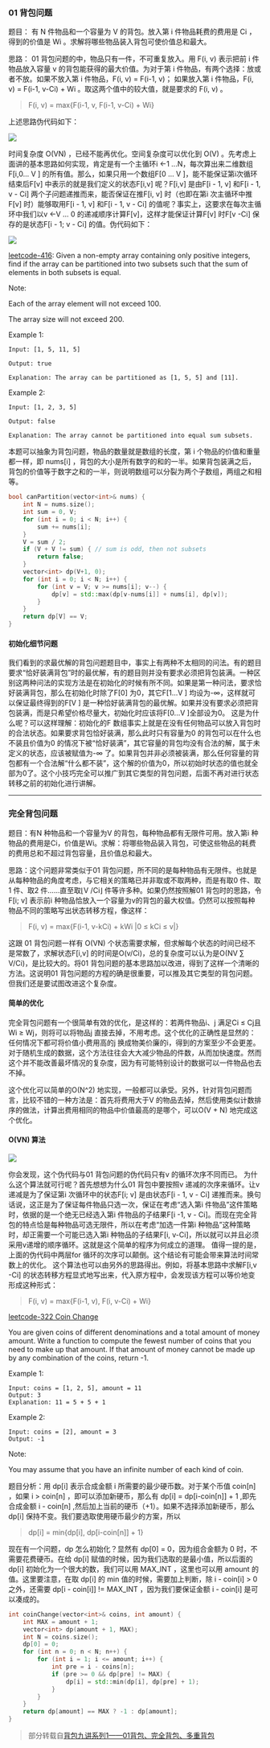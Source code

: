 ### 01 背包问题

题目： 有 N 件物品和一个容量为 V 的背包。放入第 i 件物品耗费的费用是 Ci ，得到的价值是 Wi 。求解将哪些物品装入背包可使价值总和最大。

思路： 01 背包问题的中，物品只有一件，不可重复放入。用 F(i, v) 表示把前 i 件物品放入容量 v 的背包能获得的最大价值。为对于第 i 件物品，有两个选择：放或者不放。如果不放入第 i 件物品，F(i, v) = F(i-1, v)；
如果放入第 i 件物品，F(i, v) = F(i-1, v-Ci) + Wi 。取这两个值中的较大值，就是要求的 F(i, v) 。

> F(i, v) = max{F(i-1, v, F(i-1, v-Ci) + Wi}

上述思路伪代码如下：

![](https://upload-images.jianshu.io/upload_images/1727685-74ec8d323b9ad703.png?imageMogr2/auto-orient/strip%7CimageView2/2/w/641/format/webp)

时间复杂度 O(VN) ，已经不能再优化。空间复杂度可以优化到 O(V) 。先考虑上面讲的基本思路如何实现，肯定是有一个主循环i ←1 ...N，每次算出来二维数组F[i,0... V ] 的所有值。那么，如果只用一个数组F[0 ... V ]，能不能保证第i次循环结束后F[v] 中表示的就是我们定义的状态F[i,v] 呢？F[i,v] 是由F[i - 1, v] 和F[i - 1, v - Ci] 两个子问题递推而来，能否保证在推F[i, v] 时（也即在第i 次主循环中推F[v] 时）能够取用F[i - 1, v] 和F[i - 1, v - Ci] 的值呢？事实上，这要求在每次主循环中我们以v ←V ... 0 的递减顺序计算F[v]，这样才能保证计算F[v] 时F[v -Ci] 保存的是状态F[i - 1; v - Ci] 的值。伪代码如下：

![](https://upload-images.jianshu.io/upload_images/1727685-c3d5b6cbe772b226.png?imageMogr2/auto-orient/strip%7CimageView2/2/w/521/format/webp)

[leetcode-416](https://leetcode.com/problems/partition-equal-subset-sum/description/): Given a non-empty array containing only positive integers, find if the array can be partitioned into two subsets such that the sum of elements in both subsets is equal.

Note:

Each of the array element will not exceed 100.

The array size will not exceed 200.

Example 1:

```
Input: [1, 5, 11, 5]

Output: true

Explanation: The array can be partitioned as [1, 5, 5] and [11].
```

Example 2:

```
Input: [1, 2, 3, 5]

Output: false

Explanation: The array cannot be partitioned into equal sum subsets.
```

本题可以抽象为背包问题，物品的数量就是数组的长度，第 i 个物品的价值和重量都一样，即 nums[i] ，背包的大小是所有数字的和的一半。如果背包装满之后，背包的价值等于数字之和的一半，则说明数组可以分裂为两个子数组，两组之和相等。

```cpp
bool canPartition(vector<int>& nums) {
    int N = nums.size();
    int sum = 0, V;
    for (int i = 0; i < N; i++) {
        sum += nums[i];
    }
    V = sum / 2;
    if (V + V != sum) { // sum is odd, then not subsets
        return false;   
    }
    vector<int> dp(V+1, 0);
    for (int i = 0; i < N; i++) {
        for (int v = V; v >= nums[i]; v--) {
            dp[v] = std::max(dp[v-nums[i]] + nums[i], dp[v]);
        }
    }
    return dp[V] == V;
}
```

#### 初始化细节问题

我们看到的求最优解的背包问题题目中，事实上有两种不太相同的问法。有的题目要求“恰好装满背包”时的最优解，有的题目则并没有要求必须把背包装满。一种区别这两种问法的实现方法是在初始化的时候有所不同。如果是第一种问法，要求恰好装满背包，那么在初始化时除了F[0] 为0，其它F[1...V ] 均设为-∞，这样就可以保证最终得到的F[V ] 是一种恰好装满背包的最优解。如果并没有要求必须把背包装满，而是只希望价格尽量大，初始化时应该将F[0...V ]全部设为0。
这是为什么呢？可以这样理解：初始化的F 数组事实上就是在没有任何物品可以放入背包时的合法状态。如果要求背包恰好装满，那么此时只有容量为0 的背包可以在什么也不装且价值为0 的情况下被“恰好装满”，其它容量的背包均没有合法的解，属于未定义的状态，应该被赋值为-∞ 了。如果背包并非必须被装满，那么任何容量的背包都有一个合法解“什么都不装”，这个解的价值为0，所以初始时状态的值也就全部为0了。这个小技巧完全可以推广到其它类型的背包问题，后面不再对进行状态转移之前的初始化进行讲解。

---

### 完全背包问题

题目：有N 种物品和一个容量为V 的背包，每种物品都有无限件可用。放入第i 种物品的费用是Ci，价值是Wi。求解：将哪些物品装入背包，可使这些物品的耗费的费用总和不超过背包容量，且价值总和最大。

思路：这个问题非常类似于01 背包问题，所不同的是每种物品有无限件。也就是从每种物品的角度考虑，与它相关的策略已并非取或不取两种，而是有取0 件、取1 件、取2
件……直至取⌊V /Ci⌋ 件等许多种。如果仍然按照解01 背包时的思路，令F[i; v] 表示前i 种物品恰放入一个容量为v的背包的最大权值。仍然可以按照每种物品不同的策略写出状态转移方程，像这样：

> F(i, v) = max{F(i-1, v-kCi) + kWi |0 ≤ kCi ≤ v|}

这跟 01 背包问题一样有 O(VN) 个状态需要求解，但求解每个状态的时间已经不是常数了，求解状态F[i,v] 的时间是O(v/Ci)，总的复杂度可以认为是O(NV ∑ V/Ci)，是比较大的。将01 背包问题的基本思路加以改进，得到了这样一个清晰的方法。这说明01 背包问题的方程的确是很重要，可以推及其它类型的背包问题。但我们还是要试图改进这个复杂度。

#### 简单的优化

完全背包问题有一个很简单有效的优化，是这样的：若两件物品i、j 满足Ci ≤ Cj且Wi ≥ Wj，则将可以将物品j 直接去掉，不用考虑。这个优化的正确性是显然的：任何情况下都可将价值小费用高的j 换成物美价廉的i，得到的方案至少不会更差。对于随机生成的数据，这个方法往往会大大减少物品的件数，从而加快速度。然而这个并不能改善最坏情况的复杂度，因为有可能特别设计的数据可以一件物品也去不掉。

这个优化可以简单的O(N^2) 地实现，一般都可以承受。另外，针对背包问题而言，比较不错的一种方法是：首先将费用大于V 的物品去掉，然后使用类似计数排序的做法，计算出费用相同的物品中价值最高的是哪个，可以O(V + N) 地完成这个优化。

#### O(VN) 算法

![](https://upload-images.jianshu.io/upload_images/1727685-02c4c61e494d65af.png?imageMogr2/auto-orient/strip%7CimageView2/2/w/506/format/webp)

你会发现，这个伪代码与01 背包问题的伪代码只有v 的循环次序不同而已。
为什么这个算法就可行呢？首先想想为什么01 背包中要按照v 递减的次序来循环。让v 递减是为了保证第i 次循环中的状态F[i; v] 是由状态F[i - 1, v - Ci] 递推而来。换句话说，这正是为了保证每件物品只选一次，保证在考虑“选入第i 件物品”这件策略时，依据的是一个绝无已经选入第i 件物品的子结果F[i -1, v - Ci]。而现在完全背包的特点恰是每种物品可选无限件，所以在考虑“加选一件第i 种物品”这种策略时，却正需要一个可能已选入第i 种物品的子结果F[i, v-Ci]，所以就可以并且必须采用v递增的顺序循环。这就是这个简单的程序为何成立的道理。
值得一提的是，上面的伪代码中两层for 循环的次序可以颠倒。这个结论有可能会带来算法时间常数上的优化。
这个算法也可以由另外的思路得出。例如，将基本思路中求解F[i,v -Ci] 的状态转移方程显式地写出来，代入原方程中，会发现该方程可以等价地变形成这种形式：

> F(i, v) = max{F(i-1, v), F(i, v-Ci) + Wi}

[leetcode-322 Coin Change](https://leetcode.com/problems/coin-change/)

You are given coins of different denominations and a total amount of money amount. Write a function to compute the fewest number of coins that you need to make up that amount. If that amount of money cannot be made up by any combination of the coins, return -1.

Example 1:

```
Input: coins = [1, 2, 5], amount = 11
Output: 3 
Explanation: 11 = 5 + 5 + 1
```

Example 2:

```
Input: coins = [2], amount = 3
Output: -1
```

Note:

You may assume that you have an infinite number of each kind of coin.

题目分析：用 dp[i] 表示合成金额 i 所需要的最少硬币数。对于某个币值 coin[n] ，如果 i > coin[n] ，即可以添加新硬币，那么有 dp[i] = dp[i-coin[n]] + 1 ,即先合成金额 i - coin[n] ,然后加上当前的硬币（+1）。如果不选择添加新硬币，那么 dp[i] 保持不变。我们要选取使用硬币最少的方案，所以

> dp[i] = min{dp[i], dp[i-coin[n]] + 1}

现在有一个问题，dp 怎么初始化？显然有 dp[0] = 0，因为组合金额为 0 时，不需要花费硬币。在给 dp[i] 赋值的时候，因为我们选取的是最小值，所以后面的 dp[i] 初始化为一个很大的数，我们可以用 MAX_INT ，这里也可以用 amount 的值。这里要注意，在取 dp[i] 的 min 值的时候，需要加上判断，除 i - coin[i] > 0 之外，还需要 dp[i - coin[i]] != MAX_INT ，因为我们要保证金额 i - coin[i] 是可以凑成的。

```cpp
int coinChange(vector<int>& coins, int amount) {
    int MAX = amount + 1;
    vector<int> dp(amount + 1, MAX);
    int N = coins.size();
    dp[0] = 0;
    for (int n = 0; n < N; n++) {
        for (int i = 1; i <= amount; i++) {
            int pre = i - coins[n];
            if (pre >= 0 && dp[pre] != MAX) {
                dp[i] = std::min(dp[i], dp[pre] + 1);
            }
        }
    }
    return dp[amount] == MAX ? -1 : dp[amount];
}
```





> 部分转载自[背包九讲系列1——01背包、完全背包、多重背包](https://www.jianshu.com/p/0b9018bbacd7)